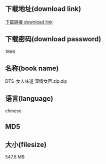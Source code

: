 ## 下载地址(download link)
[下载链接 download link](https://voluble-croquembouche-d321dc.netlify.app/?s=DTS-%E5%A5%B3%E4%BA%BA%E5%91%B3%E9%81%93+%E6%B7%B1%E6%83%85%E5%A5%B3%E5%A3%B0.zip)

## 下载密码(download password)
1866

## 名称(book name)
DTS-女人味道 深情女声.zip.zip

## 语言(language)
chinese

## MD5


## 大小(filesize)
547.6 MB
